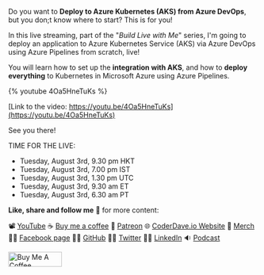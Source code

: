 Do you want to __Deploy to Azure Kubernetes (AKS) from Azure DevOps__, but you don;t know where to start? This is for you! 

In this live streaming, part of the "_Build Live with Me_" series, I'm going to deploy an application to Azure Kubernetes Service (AKS) via Azure DevOps using Azure Pipelines from scratch, live!

You will learn how to set up the __integration with AKS__, and how to __deploy everything__ to Kubernetes in Microsoft Azure using Azure Pipelines.

{% youtube 4Oa5HneTuKs %}

[Link to the video: https://youtu.be/4Oa5HneTuKs](https://youtu.be/4Oa5HneTuKs)

See you there!

TIME FOR THE LIVE:

- Tuesday, August 3rd, 9.30 pm HKT
- Tuesday, August 3rd, 7.00 pm IST
- Tuesday, August 3rd, 1.30 pm UTC
- Tuesday, August 3rd, 9.30 am ET
- Tuesday, August 3rd, 6.30 am PT

__Like, share and follow me__ 🚀 for more content:

📽 [YouTube](https://www.youtube.com/CoderDave)
☕ [Buy me a coffee](https://buymeacoffee.com/CoderDave)
💖 [Patreon](https://patreon.com/CoderDave)
🌐 [CoderDave.io Website](https://coderdave.io)
👕 [Merch](https://geni.us/cdmerch)
👦🏻 [Facebook page](https://www.facebook.com/CoderDaveYT)
🐱‍💻 [GitHub](https://github.com/n3wt0n)
👲🏻 [Twitter](https://www.twitter.com/davide.benvegnu)
👴🏻 [LinkedIn](https://www.linkedin.com/in/davidebenvegnu/)
🔉 [Podcast](https://geni.us/cdpodcast)

<a href="https://www.buymeacoffee.com/CoderDave" target="_blank"><img src="https://cdn.buymeacoffee.com/buttons/v2/default-yellow.png" alt="Buy Me A Coffee" style="height: 30px !important; width: 108px !important;" ></a>
